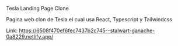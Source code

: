 Tesla Landing Page Clone

Pagina web clon de Tesla el cual usa React, Typescript y Tailwindcss

Link: https://6508f470ef6fec7437b2c745--stalwart-ganache-0a8229.netlify.app/